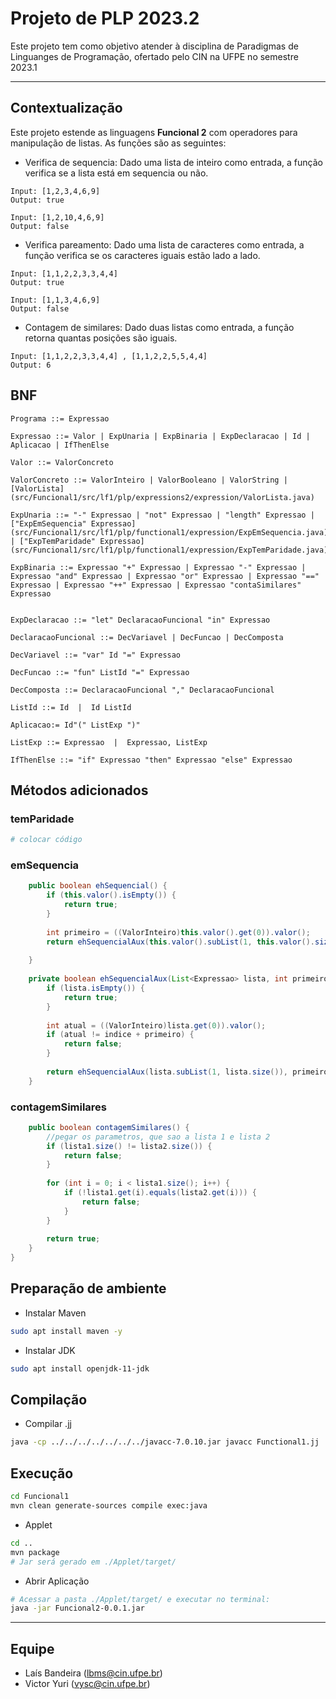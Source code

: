 # Projeto de PLP 2023.2
Este projeto tem como objetivo atender à disciplina de Paradigmas de Linguanges de Programação, ofertado pelo CIN na UFPE no semestre 2023.1
***

## Contextualização
Este projeto estende as linguagens **Funcional 2** com operadores para manipulação de listas. As funções são as seguintes:
- Verifica de sequencia: Dado uma lista de inteiro como entrada, a função verifica se a lista está em sequencia ou não.
```
Input: [1,2,3,4,6,9]
Output: true

Input: [1,2,10,4,6,9]
Output: false
```

- Verifica pareamento: Dado uma lista de caracteres como entrada, a função verifica se os caracteres iguais estão lado a lado.
```
Input: [1,1,2,2,3,3,4,4]
Output: true

Input: [1,1,3,4,6,9]
Output: false
```

- Contagem de similares: Dado duas listas como entrada, a função retorna quantas posições são iguais.
```
Input: [1,1,2,2,3,3,4,4] , [1,1,2,2,5,5,4,4]
Output: 6
```

## BNF
```
Programa ::= Expressao

Expressao ::= Valor | ExpUnaria | ExpBinaria | ExpDeclaracao | Id | Aplicacao | IfThenElse
 
Valor ::= ValorConcreto 

ValorConcreto ::= ValorInteiro | ValorBooleano | ValorString | [ValorLista](src/Funcional1/src/lf1/plp/expressions2/expression/ValorLista.java)

ExpUnaria ::= "-" Expressao | "not" Expressao | "length" Expressao | ["ExpEmSequencia" Expressao](src/Funcional1/src/lf1/plp/functional1/expression/ExpEmSequencia.java) | ["ExpTemParidade" Expressao](src/Funcional1/src/lf1/plp/functional1/expression/ExpTemParidade.java)

ExpBinaria ::= Expressao "+" Expressao | Expressao "-" Expressao | Expressao "and" Expressao | Expressao "or" Expressao | Expressao "==" Expressao | Expressao "++" Expressao | Expressao "contaSimilares" Expressao

 
ExpDeclaracao ::= "let" DeclaracaoFuncional "in" Expressao

DeclaracaoFuncional ::= DecVariavel | DecFuncao | DecComposta

DecVariavel ::= "var" Id "=" Expressao

DecFuncao ::= "fun" ListId "=" Expressao

DecComposta ::= DeclaracaoFuncional "," DeclaracaoFuncional

ListId ::= Id  |  Id ListId

Aplicacao:= Id"(" ListExp ")"

ListExp ::= Expressao  |  Expressao, ListExp

IfThenElse ::= "if" Expressao "then" Expressao "else" Expressao
```

## Métodos adicionados

### temParidade

```bash
# colocar código
```

### emSequencia

```java
	public boolean ehSequencial() {
		if (this.valor().isEmpty()) {
			return true;
		}
		
		int primeiro = ((ValorInteiro)this.valor().get(0)).valor();
		return ehSequencialAux(this.valor().subList(1, this.valor().size()), primeiro, 1);
		
	}
	
	private boolean ehSequencialAux(List<Expressao> lista, int primeiro, int indice) {
		if (lista.isEmpty()) {
			return true;
		}
		
		int atual = ((ValorInteiro)lista.get(0)).valor();
		if (atual != indice + primeiro) {
			return false;
		}
		
		return ehSequencialAux(lista.subList(1, lista.size()), primeiro, indice + 1);
	}
```
### contagemSimilares

```java
    public boolean contagemSimilares() {
        //pegar os parametros, que sao a lista 1 e lista 2
        if (lista1.size() != lista2.size()) {
            return false;
        }
        
        for (int i = 0; i < lista1.size(); i++) {
            if (!lista1.get(i).equals(lista2.get(i))) {
                return false;
            }
        }
        
        return true;
    }
}

```
## Preparação de ambiente

* Instalar Maven

```bash
sudo apt install maven -y
```

* Instalar JDK

```bash
sudo apt install openjdk-11-jdk
```
## Compilação

* Compilar .jj
```bash
java -cp ../../../../../../../javacc-7.0.10.jar javacc Functional1.jj
```

## Execução

```bash
cd Funcional1
mvn clean generate-sources compile exec:java
```

* Applet

```bash
cd ..
mvn package
# Jar será gerado em ./Applet/target/
```

* Abrir Aplicação

```bash
# Acessar a pasta ./Applet/target/ e executar no terminal:
java -jar Funcional2-0.0.1.jar
```

***
## Equipe

- Laís Bandeira (lbms@cin.ufpe.br)
- Victor Yuri (vysc@cin.ufpe.br)